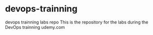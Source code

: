 # devops-trainning
devops trainning labs repo
This is the repository for the labs during the DevOps trainning udemy.com
